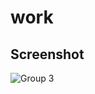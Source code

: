 # work

## Screenshot

![Group 3](https://github.com/user-attachments/assets/0ca3fadf-591c-4007-a4c4-586c97cc66b1)
